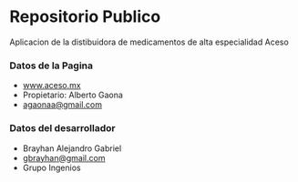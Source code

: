 # Repositorio Publico #

Aplicacion de la distibuidora de medicamentos de alta especialidad Aceso 
### Datos de la Pagina
* www.aceso.mx
* Propietario: Alberto Gaona
* agaonaa@gmail.com


### Datos del desarrollador

* Brayhan Alejandro Gabriel
* gbrayhan@gmail.com	
* Grupo Ingenios
